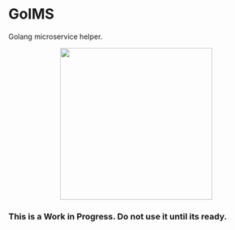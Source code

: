# GolMS

Golang microservice helper.

<p align="center">
  <img width="300" height="300" src="https://user-images.githubusercontent.com/1941100/90184574-fd830100-ddbd-11ea-9553-4e994483d6f2.png">
</p>

### This is a Work in Progress. Do not use it until its ready.


